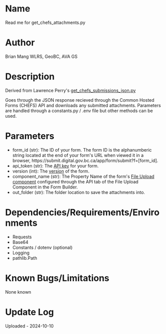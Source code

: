 # Name
Read me for get_chefs_attachments.py

# Author
Brian Mang
WLRS, GeoBC, AVA GS

# Description

Derived from Lawrence Perry's [get_chefs_submissions_json.py](https://github.com/bcgov/gis-pantry/tree/master/recipes/common_hosted_forms_CHEFS/response_pull_down_from_CHEFS_api)

Goes through the JSON response recieved through the Common Hosted Forms (CHEFS) API and downloads any submitted attachments. Parameters are handled through a constants.py / .env file but other methods can be used.

# Parameters

* form_id (str): The ID of your form. The form ID is the alphanumberic string located at the end of your form's URL when viewed it in a browser, <span>ht</span>tps://submit.digital.gov.bc.ca/app/form/submit?f=[form_id].
* api_token (str): The [API key](https://developer.gov.bc.ca/docs/default/component/chefs-techdocs/Capabilities/Data-Management/Generating-API-keys/) for your form.
* version (int): The [version](https://developer.gov.bc.ca/docs/default/component/chefs-techdocs/Archive/Quick-start-guide/#managing-versions) of the form.
* component_name (str): The Property Name of the form's [File Upload component](https://developer.gov.bc.ca/docs/default/component/chefs-techdocs/Components/Form-Builder/BC-Government/#file-upload) configured through the API tab of the File Upload Component in the Form Builder.
* out_folder (str): The folder location to save the attachments into.

# Dependencies/Requirements/Environments

* Requests
* Base64
* Constants / dotenv (optional)
* Logging
* pathlib.Path

# Known Bugs/Limitations

None known

# Update Log

Uploaded - 2024-10-10
